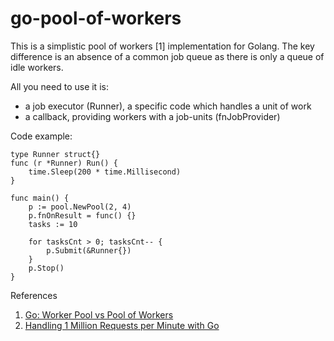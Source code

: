 # go-pool-of-workers

This is a simplistic pool of workers [1] implementation for Golang.
The key difference is an absence of a common job queue as there is only a queue of idle workers.

All you need to use it is:
 * a job executor (Runner), a specific code which handles a unit of work
 * a callback, providing workers with a job-units (fnJobProvider)

Code example:

    type Runner struct{}
    func (r *Runner) Run() {
        time.Sleep(200 * time.Millisecond)
    }
    
    func main() {
        p := pool.NewPool(2, 4)
        p.fnOnResult = func() {}
        tasks := 10

        for tasksCnt > 0; tasksCnt-- {
            p.Submit(&Runner{})
        }
        p.Stop()
    }

References
1. [Go: Worker Pool vs Pool of Workers](https://medium.com/@hau12a1/go-worker-pool-vs-pool-of-workers-b7c0598b4a67)
2. [Handling 1 Million Requests per Minute with Go](http://marcio.io/2015/07/handling-1-million-requests-per-minute-with-golang/)
